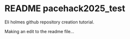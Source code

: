 # README pacehack2025_test
Eli holmes github repository creation tutorial.

Making an edit to the readme file...
